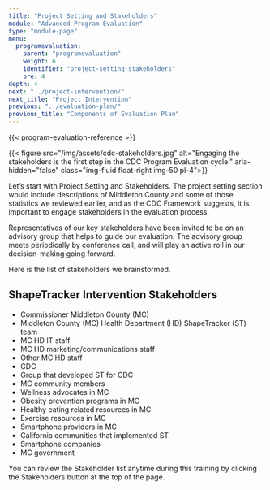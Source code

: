 ```yaml
---
title: "Project Setting and Stakeholders"
module: "Advanced Program Evaluation"
type: "module-page"
menu:
  programevaluation:
    parent: "programevaluation"
    weight: 6
    identifier: "project-setting-stakeholders"
    pre: 4
depth: 4
next: "../project-intervention/"
next_title: "Project Intervention"
previous: "../evaluation-plan/"
previous_title: "Components of Evaluation Plan"
---
```


{{< program-evaluation-reference >}}

{{< figure src="/img/assets/cdc-stakeholders.jpg" alt="Engaging the stakeholders is the first step in the CDC Program Evaluation cycle." aria-hidden="false" class="img-fluid float-right img-50 pl-4">}}

Let’s start with Project Setting and Stakeholders. The project setting section would include descriptions of Middleton County and some of those statistics we reviewed earlier, and as the CDC Framework suggests, it is important to engage stakeholders in the evaluation process.

Representatives of our key stakeholders have been invited to be on an advisory group that helps to guide our evaluation. The advisory group meets periodically by conference call, and will play an active roll in our decision-making going forward.

Here is the list of stakeholders we brainstormed.

## ShapeTracker Intervention Stakeholders

* Commissioner Middleton County (MC)
* Middleton County (MC) Health Department (HD) ShapeTracker (ST) team
* MC HD IT staff
* MC HD marketing/communications staff
* Other MC HD staff
* CDC
* Group that developed ST for CDC
* MC community members
* Wellness advocates in MC
* Obesity prevention programs in MC
* Healthy eating related resources in MC
* Exercise resources in MC
* Smartphone providers in MC
* California communities that implemented ST
* Smartphone companies
* MC government

<div class="alert alert-primary">
  You can review the Stakeholder list anytime during this training by clicking the Stakeholders button at the top of the page.
</div>




